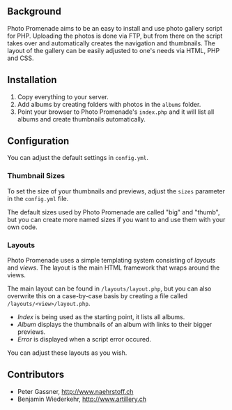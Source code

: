 ## Background

Photo Promenade aims to be an easy to install and use photo gallery script for PHP. Uploading the photos is done via FTP, but from there on the script takes over and automatically creates the navigation and thumbnails. The layout of the  gallery can be easily adjusted to one's needs via HTML, PHP and CSS.


## Installation

1. Copy everything to your server.
2. Add albums by creating folders with photos in the `albums` folder.
3. Point your browser to Photo Promenade's `index.php` and it will list all albums and create thumbnails automatically.


## Configuration

You can adjust the default settings in `config.yml`.


### Thumbnail Sizes

To set the size of your thumbnails and previews, adjust the `sizes` parameter in the `config.yml` file.

The default sizes used by Photo Promenade are called "big" and "thumb", but you can create more named sizes if you want to and use them with your own code.


### Layouts

Photo Promenade uses a simple templating system consisting of _layouts_ and _views_. The layout is the main HTML framework that wraps around the views.

The main layout can be found in `/layouts/layout.php`, but you can also overwrite this on a case-by-case basis by creating a file called `/layouts/<view>/layout.php`.



* _Index_ is being used as the starting point, it lists all albums.
* _Album_ displays the thumbnails of an album with links to their bigger previews.
* _Error_ is displayed when a script error occured.

You can adjust these layouts as you wish.


## Contributors

* Peter Gassner, http://www.naehrstoff.ch
* Benjamin Wiederkehr, http://www.artillery.ch

